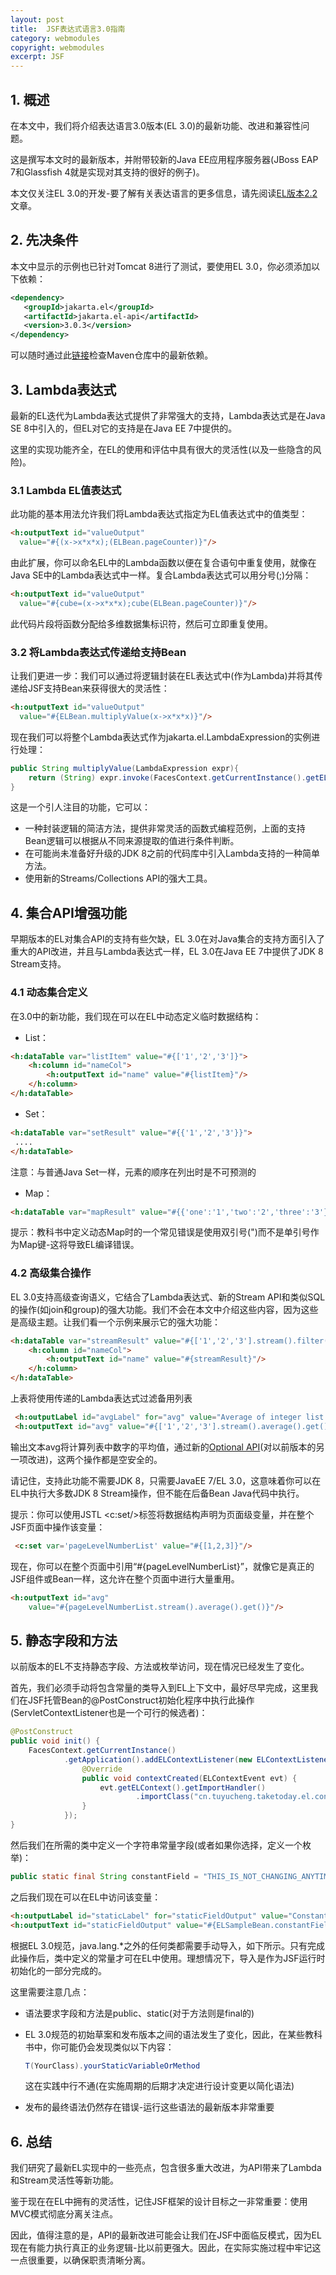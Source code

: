 ```yaml
---
layout: post
title:  JSF表达式语言3.0指南
category: webmodules
copyright: webmodules
excerpt: JSF
---
```


## 1. 概述

在本文中，我们将介绍表达语言3.0版本(EL 3.0)的最新功能、改进和兼容性问题。

这是撰写本文时的最新版本，并附带较新的Java EE应用程序服务器(JBoss EAP 7和Glassfish 4就是实现对其支持的很好的例子)。

本文仅关注EL 3.0的开发-要了解有关表达语言的更多信息，请先阅读[EL版本2.2](https://www.baeldung.com/intro-to-jsf-expression-language)文章。

## 2. 先决条件

本文中显示的示例也已针对Tomcat 8进行了测试，要使用EL 3.0，你必须添加以下依赖：

```xml
<dependency>
   <groupId>jakarta.el</groupId>
   <artifactId>jakarta.el-api</artifactId>
   <version>3.0.3</version>
</dependency>
```

可以随时通过此[链接](https://mvnrepository.com/artifact/jakarta.el/jakarta.el-api)检查Maven仓库中的最新依赖。

## 3. Lambda表达式

最新的EL迭代为Lambda表达式提供了非常强大的支持，Lambda表达式是在Java SE 8中引入的，但EL对它的支持是在Java EE 7中提供的。

这里的实现功能齐全，在EL的使用和评估中具有很大的灵活性(以及一些隐含的风险)。

### 3.1 Lambda EL值表达式

此功能的基本用法允许我们将Lambda表达式指定为EL值表达式中的值类型：

```html
<h:outputText id="valueOutput" 
  value="#{(x->x*x*x);(ELBean.pageCounter)}"/>
```

由此扩展，你可以命名EL中的Lambda函数以便在复合语句中重复使用，就像在Java SE中的Lambda表达式中一样。复合Lambda表达式可以用分号(;)分隔：

```html
<h:outputText id="valueOutput" 
  value="#{cube=(x->x*x*x);cube(ELBean.pageCounter)}"/>
```

此代码片段将函数分配给多维数据集标识符，然后可立即重复使用。

### 3.2 将Lambda表达式传递给支持Bean

让我们更进一步：我们可以通过将逻辑封装在EL表达式中(作为Lambda)并将其传递给JSF支持Bean来获得很大的灵活性：

```html
<h:outputText id="valueOutput" 
  value="#{ELBean.multiplyValue(x->x*x*x)}"/>
```

现在我们可以将整个Lambda表达式作为jakarta.el.LambdaExpression的实例进行处理：

```java
public String multiplyValue(LambdaExpression expr){
    return (String) expr.invoke(FacesContext.getCurrentInstance().getELContext(), pageCounter);
}
```

这是一个引人注目的功能，它可以：

- 一种封装逻辑的简洁方法，提供非常灵活的函数式编程范例，上面的支持Bean逻辑可以根据从不同来源提取的值进行条件判断。
- 在可能尚未准备好升级的JDK 8之前的代码库中引入Lambda支持的一种简单方法。
- 使用新的Streams/Collections API的强大工具。

## 4. 集合API增强功能

早期版本的EL对集合API的支持有些欠缺，EL 3.0在对Java集合的支持方面引入了重大的API改进，并且与Lambda表达式一样，EL 3.0在Java EE 7中提供了JDK 8 Stream支持。

### 4.1 动态集合定义

在3.0中的新功能，我们现在可以在EL中动态定义临时数据结构：

- List：

```html
<h:dataTable var="listItem" value="#{['1','2','3']}">
    <h:column id="nameCol">
        <h:outputText id="name" value="#{listItem}"/>
    </h:column>
</h:dataTable>
```

- Set：

```html
<h:dataTable var="setResult" value="#{{'1','2','3'}}">
 ....
</h:dataTable>
```

注意：与普通Java Set一样，元素的顺序在列出时是不可预测的

- Map：

```html
<h:dataTable var="mapResult" value="#{{'one':'1','two':'2','three':'3'}}">
```

提示：教科书中定义动态Map时的一个常见错误是使用双引号(")而不是单引号作为Map键-这将导致EL编译错误。

### 4.2 高级集合操作

EL 3.0支持高级查询语义，它结合了Lambda表达式、新的Stream API和类似SQL的操作(如join和group)的强大功能。我们不会在本文中介绍这些内容，因为这些是高级主题。让我们看一个示例来展示它的强大功能：

```html
<h:dataTable var="streamResult" value="#{['1','2','3'].stream().filter(x-> x>1).toList()}">
    <h:column id="nameCol">
        <h:outputText id="name" value="#{streamResult}"/>
    </h:column>
</h:dataTable>

```

上表将使用传递的Lambda表达式过滤备用列表

```html
 <h:outputLabel id="avgLabel" for="avg" value="Average of integer list value"/>
 <h:outputText id="avg" value="#{['1','2','3'].stream().average().get()}"/>
```

输出文本avg将计算列表中数字的平均值，通过新的[Optional API](https://www.baeldung.com/java-8-new-features)(对以前版本的另一项改进)，这两个操作都是空安全的。

请记住，支持此功能不需要JDK 8，只需要JavaEE 7/EL 3.0，这意味着你可以在EL中执行大多数JDK 8 Stream操作，但不能在后备Bean Java代码中执行。

提示：你可以使用JSTL <c:set/\>标签将数据结构声明为页面级变量，并在整个JSF页面中操作该变量：

```html
 <c:set var='pageLevelNumberList' value="#{[1,2,3]}"/>
```

现在，你可以在整个页面中引用“#{pageLevelNumberList}”，就像它是真正的JSF组件或Bean一样，这允许在整个页面中进行大量重用。

```html
<h:outputText id="avg" 
    value="#{pageLevelNumberList.stream().average().get()}"/>
```

## 5. 静态字段和方法

以前版本的EL不支持静态字段、方法或枚举访问，现在情况已经发生了变化。

首先，我们必须手动将包含常量的类导入到EL上下文中，最好尽早完成，这里我们在JSF托管Bean的@PostConstruct初始化程序中执行此操作(ServletContextListener也是一个可行的候选者)：

```java
@PostConstruct
public void init() {
    FacesContext.getCurrentInstance()
            .getApplication().addELContextListener(new ELContextListener() {
                @Override
                public void contextCreated(ELContextEvent evt) {
                    evt.getELContext().getImportHandler()
                            .importClass("cn.tuyucheng.taketoday.el.controllers.ELSampleBean");
                }
            });
}
```

然后我们在所需的类中定义一个字符串常量字段(或者如果你选择，定义一个枚举)：

```java
public static final String constantField = "THIS_IS_NOT_CHANGING_ANYTIME_SOON";
```

之后我们现在可以在EL中访问该变量：

```html
<h:outputLabel id="staticLabel" for="staticFieldOutput" value="Constant field access: "/>
<h:outputText id="staticFieldOutput" value="#{ELSampleBean.constantField}"/>
```

根据EL 3.0规范，java.lang.\*之外的任何类都需要手动导入，如下所示。只有完成此操作后，类中定义的常量才可在EL中使用。理想情况下，导入是作为JSF运行时初始化的一部分完成的。

这里需要注意几点：

- 语法要求字段和方法是public、static(对于方法则是final的)

- EL 3.0规范的初始草案和发布版本之间的语法发生了变化，因此，在某些教科书中，你可能仍会发现类似以下内容：

  
  ```java
  T(YourClass).yourStaticVariableOrMethod
  ```

  这在实践中行不通(在实施周期的后期才决定进行设计变更以简化语法)

- 发布的最终语法仍然存在错误-运行这些语法的最新版本非常重要

## 6. 总结

我们研究了最新EL实现中的一些亮点，包含很多重大改进，为API带来了Lambda和Stream灵活性等新功能。

鉴于现在在EL中拥有的灵活性，记住JSF框架的设计目标之一非常重要：使用MVC模式彻底分离关注点。

因此，值得注意的是，API的最新改进可能会让我们在JSF中面临反模式，因为EL现在有能力执行真正的业务逻辑-比以前更强大。因此，在实际实施过程中牢记这一点很重要，以确保职责清晰分离。